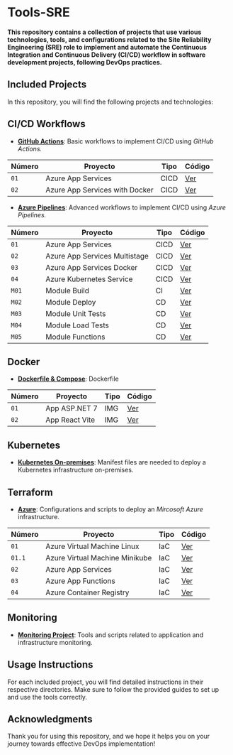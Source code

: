 # Tools-SRE

**This repository contains a collection of projects that use various technologies, tools, and configurations related to the Site Reliability Engineering (SRE) role to implement and automate the Continuous Integration and Continuous Delivery (CI/CD) workflow in software development projects, following DevOps practices.**

## Included Projects

In this repository, you will find the following projects and technologies:


## CI/CD Workflows

- **[GitHub Actions](workflows/gitHub-Actions/)**: Basic workflows to implement CI/CD using *GitHub Actions.*

| Número | Proyecto | Tipo | Código |
| --- | --- | --- | --- |
| `01` | Azure App Services | CICD | [Ver](workflows/gitHub-Actions/azure-app-service.yml) |
| `02` | Azure App Services with Docker | CICD | [Ver](workflows/gitHub-Actions/azure-app-service-docker.yml) |


- **[Azure Pipelines](workflows/azure-Pipelines/)**: Advanced workflows to implement CI/CD using *Azure Pipelines.*

| Número | Proyecto | Tipo | Código |
| --- | --- | --- | --- |
| `01` | Azure App Services | CICD | [Ver](workflows/azure-Pipelines/azure-pipelines.yml) |
| `02` | Azure App Services Multistage | CICD | [Ver](workflows/azure-Pipelines/azure-multistage.yml) |
| `03` | Azure App Services Docker | CICD | [Ver](workflows/azure-Pipelines/azure-docker.yml) |
| `04` | Azure Kubernetes Service | CICD | [Ver](workflows/azure-Pipelines/azure-kubernetes.yml) |
| `M01` | Module Build | CI| [Ver](workflows/azure-Pipelines/modules/build.yml) |
| `M02` | Module Deploy | CD | [Ver](workflows/azure-Pipelines/modules/deploy.yml) |
| `M03` | Module Unit Tests | CD | [Ver](workflows/azure-Pipelines/modules/unit-test.yml) |
| `M04` | Module Load Tests | CD | [Ver](workflows/azure-Pipelines/modules/load-test.yml) |
| `M05` | Module Functions | CD | [Ver](workflows/azure-Pipelines/modules/functions.yml) |


## Docker

- **[Dockerfile & Compose](docker/)**: Dockerfile

| Número | Proyecto | Tipo | Código |
| --- | --- | --- | --- |
| `01` | App ASP.NET 7 | IMG | [Ver](docker/app-dotnet/) |
| `02` | App React Vite | IMG | [Ver]() |


## Kubernetes

- **[Kubernetes On-premises](kubernetes/)**: Manifest files are needed to deploy a Kubernetes infrastructure on-premises.


## Terraform

- **[Azure](terraform/)**: Configurations and scripts to deploy an *Mircosoft Azure* infrastructure.

| Número | Proyecto | Tipo | Código |
| --- | --- | --- | --- |
| `01` | Azure Virtual Machine Linux | IaC | [Ver](terraform/az-vm-linux/) |
| `01.1` | Azure Virtual Machine Minikube | IaC | [Ver](terraform/az-vm-minikube/) |
| `02` | Azure App Services | IaC | [Ver](terraform/az-app-services/) |
| `03` | Azure App Functions | IaC | [Ver](terraform/az-app-functions/) |
| `04` | Azure Container Registry | IaC | [Ver](terraform/az-container-registry/) |


## Monitoring

- **[Monitoring Project]()**: Tools and scripts related to application and infrastructure monitoring.


## Usage Instructions

For each included project, you will find detailed instructions in their respective directories. Make sure to follow the provided guides to set up and use the tools correctly.

## Acknowledgments

Thank you for using this repository, and we hope it helps you on your journey towards effective DevOps implementation!
